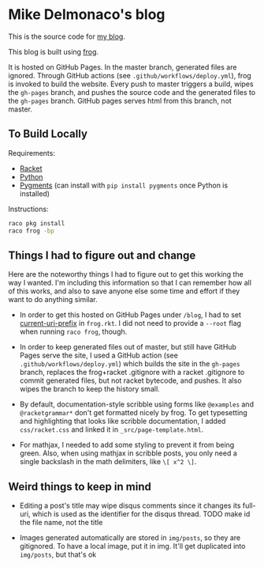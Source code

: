 # Mike Delmonaco's blog

This is the source code for [my blog](https://quasarbright.github.io/blog/).

This blog is built using [frog](https://github.com/greghendershott/frog).

It is hosted on GitHub Pages. In the master branch, generated files are ignored.
Through GitHub actions (see `.github/workflows/deploy.yml`), frog is invoked to
build the website. Every push to master triggers a build, wipes the `gh-pages` branch,
and pushes the source code and the generated files to the `gh-pages` branch. GitHub pages
serves html from this branch, not master.

## To Build Locally

Requirements:

* [Racket](https://download.racket-lang.org/) 
* [Python](https://www.python.org/downloads/)
* [Pygments](https://pygments.org/) (can install with `pip install pygments` once Python is installed)

Instructions:

```sh
raco pkg install
raco frog -bp
```

## Things I had to figure out and change

Here are the noteworthy things I had to figure out to get this working the way I wanted.
I'm including this information so that I can remember how all of this works, and also
to save anyone else some time and effort if they want to do anything similar.

* In order to get this hosted on GitHub Pages under `/blog`, I had to set [current-uri-prefix](https://docs.racket-lang.org/frog/parameters.html#%28def._%28%28lib._frog%2Fparams..rkt%29._current-uri-prefix%29%29)
in `frog.rkt`. I did not need to provide a `--root` flag when running `raco frog`, though.

* In order to keep generated files out of master, but still have GitHub Pages serve the site,
I used a GitHub action (see `.github/workflows/deploy.yml`) which builds the site in the `gh-pages` branch,
replaces the frog+racket .gitignore with a racket .gitignore to commit generated files, but not racket bytecode,
and pushes. It also wipes the branch to keep the history small. 

* By default, documentation-style scribble using forms like `@examples` and `@racketgrammar*` don't get formatted nicely by frog.
To get typesetting and highlighting that looks like scribble documentation, I added `css/racket.css` and linked it in `_src/page-template.html`.

* For mathjax, I needed to add some styling to prevent it from being green. Also, when using mathjax in scribble posts,
you only need a single backslash in the math delimiters, like `\[ x^2 \]`.

## Weird things to keep in mind

* Editing a post's title may wipe disqus comments since it changes its full-uri, which is used as the identifier for the disqus thread.
TODO make id the file name, not the title

* Images generated automatically are stored in `img/posts`, so they are gitignored. To have a local image, put it in img. It'll
get duplicated into `img/posts`, but that's ok
